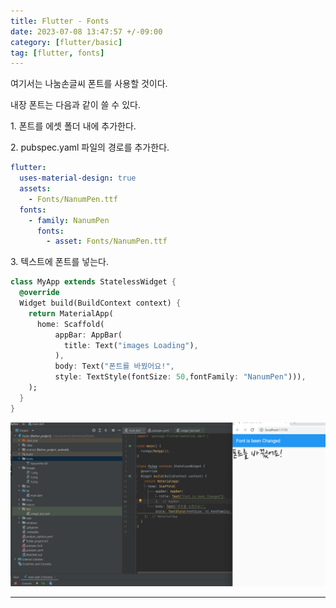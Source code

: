 ```yaml
---
title: Flutter - Fonts
date: 2023-07-08 13:47:57 +/-09:00
category: [flutter/basic]
tag: [flutter, fonts]
---
```


여기서는 나눔손글씨 폰트를 사용할 것이다.

내장 폰트는 다음과 같이 쓸 수 있다.

1\. 폰트를 에셋 폴더 내에 추가한다.

2\. pubspec.yaml 파일의 경로를 추가한다.
```yaml
flutter:
  uses-material-design: true
  assets:
    - Fonts/NanumPen.ttf
  fonts:
    - family: NanumPen
      fonts:
        - asset: Fonts/NanumPen.ttf
```
3\. 텍스트에 폰트를 넣는다.
```dart
class MyApp extends StatelessWidget {
  @override
  Widget build(BuildContext context) {
    return MaterialApp(
      home: Scaffold(
          appBar: AppBar(
            title: Text("images Loading"),
          ),
          body: Text("폰트를 바꿨어요!",
          style: TextStyle(fontSize: 50,fontFamily: "NanumPen"))),
    );
  }
}
```

![flutter-fonts-1.png](/assets/postingImage/flutter-fonts-1.png)

---